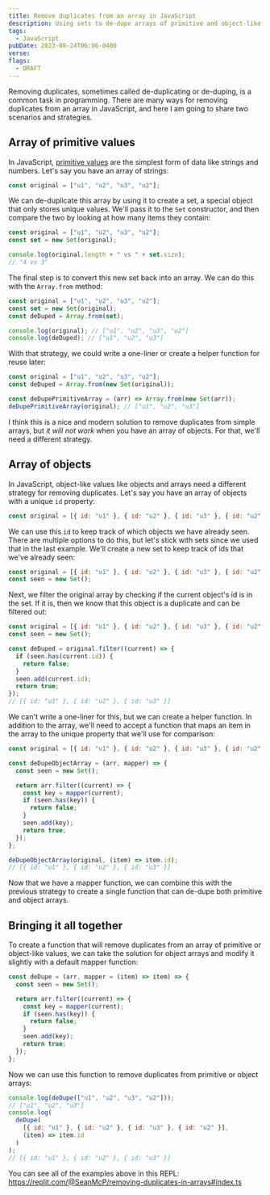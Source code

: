 ```yaml
---
title: Remove duplicates from an array in JavaScript
description: Using sets to de-dupe arrays of primitive and object-like values
tags:
  - JavaScript
pubDate: 2023-08-24T06:06-0400
verse:
flags:
  - DRAFT
---
```


Removing duplicates, sometimes called de-duplicating or de-duping, is a common
task in programming. There are many ways for removing duplicates from an array
in JavaScript, and here I am going to share two scenarios and strategies.

## Array of primitive values

In JavaScript,
[primitive values](https://developer.mozilla.org/en-US/docs/Web/JavaScript/Data_structures#primitive_values)
are the simplest form of data like strings and numbers. Let's say you have an
array of strings:

```js
const original = ["u1", "u2", "u3", "u2"];
```

We can de-duplicate this array by using it to create a set, a special object
that only stores unique values. We'll pass it to the `Set` constructor, and then
compare the two by looking at how many items they contain:

```js
const original = ["u1", "u2", "u3", "u2"];
const set = new Set(original);

console.log(original.length + " vs " + set.size);
// "4 vs 3"
```

The final step is to convert this new set back into an array. We can do this
with the `Array.from` method:

```js
const original = ["u1", "u2", "u3", "u2"];
const set = new Set(original);
const deDuped = Array.from(set);

console.log(original); // ["u1", "u2", "u3", "u2"]
console.log(deDuped); // ["u1", "u2", "u3"]
```

With that strategy, we could write a one-liner or create a helper function for
reuse later:

```js
const original = ["u1", "u2", "u3", "u2"];
const deDuped = Array.from(new Set(original));

const deDupePrimitiveArray = (arr) => Array.from(new Set(arr));
deDupePrimitiveArray(original); // ["u1", "u2", "u3"]
```

I think this is a nice and modern solution to remove duplicates from simple
arrays, but _it will not work_ when you have an array of objects. For that,
we'll need a different strategy.

## Array of objects

In JavaScript, object-like values like objects and arrays need a different
strategy for removing duplicates. Let's say you have an array of objects with a
unique `id` property:

```js
const original = [{ id: "u1" }, { id: "u2" }, { id: "u3" }, { id: "u2" }];
```

We can use this `id` to keep track of which objects we have already seen. There
are multiple options to do this, but let's stick with sets since we used that in
the last example. We'll create a new set to keep track of ids that we've already
seen:

```js
const original = [{ id: "u1" }, { id: "u2" }, { id: "u3" }, { id: "u2" }];
const seen = new Set();
```

Next, we filter the original array by checking if the current object's id is in
the set. If it is, then we know that this object is a duplicate and can be
filtered out:

```js
const original = [{ id: "u1" }, { id: "u2" }, { id: "u3" }, { id: "u2" }];
const seen = new Set();

const deDuped = original.filter((current) => {
  if (seen.has(current.id)) {
    return false;
  }
  seen.add(current.id);
  return true;
});
// [{ id: "u1" }, { id: "u2" }, { id: "u3" }]
```

We can't write a one-liner for this, but we can create a helper function. In
addition to the array, we'll need to accept a function that maps an item in the
array to the unique property that we'll use for comparison:

```js
const original = [{ id: "u1" }, { id: "u2" }, { id: "u3" }, { id: "u2" }];

const deDupeObjectArray = (arr, mapper) => {
  const seen = new Set();

  return arr.filter((current) => {
    const key = mapper(current);
    if (seen.has(key)) {
      return false;
    }
    seen.add(key);
    return true;
  });
};

deDupeObjectArray(original, (item) => item.id);
// [{ id: "u1" }, { id: "u2" }, { id: "u3" }]
```

Now that we have a mapper function, we can combine this with the previous
strategy to create a single function that can de-dupe both primitive and object
arrays.

## Bringing it all together

To create a function that will remove duplicates from an array of primitive or
object-like values, we can take the solution for object arrays and modify it
slightly with a default mapper function:

```js
const deDupe = (arr, mapper = (item) => item) => {
  const seen = new Set();

  return arr.filter((current) => {
    const key = mapper(current);
    if (seen.has(key)) {
      return false;
    }
    seen.add(key);
    return true;
  });
};
```

Now we can use this function to remove duplicates from primitive or object
arrays:

```js
console.log(deDupe(["u1", "u2", "u3", "u2"]));
// ["u1", "u2", "u3"]
console.log(
  deDupe(
    [{ id: "u1" }, { id: "u2" }, { id: "u3" }, { id: "u2" }],
    (item) => item.id
  )
);
// [{ id: "u1" }, { id: "u2" }, { id: "u3" }]
```

You can see all of the examples above in this REPL: https://replit.com/@SeanMcP/removing-duplicates-in-arrays#index.ts
